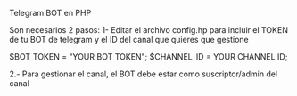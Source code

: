 Telegram BOT en PHP

Son necesarios 2 pasos:
1- Editar el archivo config.hp para incluir el TOKEN de tu BOT de telegram y el ID del canal que quieres que gestione

$BOT_TOKEN = "YOUR BOT TOKEN";
$CHANNEL_ID = YOUR CHANNEL ID;

2.- Para gestionar el canal, el BOT debe estar como suscriptor/admin del canal  
